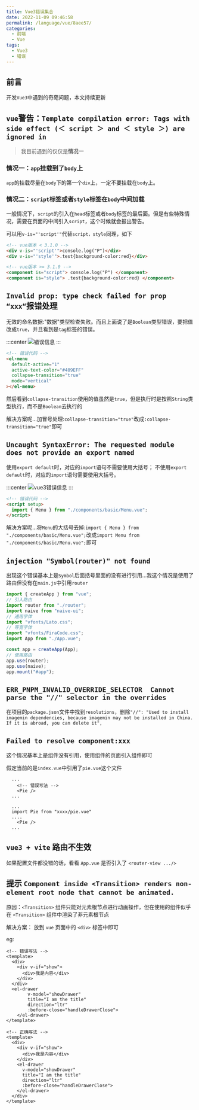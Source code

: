 ```yaml
---
title: Vue3错误集合
date: 2022-11-09 09:46:58
permalink: /language/vue/8aee57/
categories:
  - 前端
  - Vue
tags:
  - Vue3
  - 错误
---
```


## 前言

开发`Vue3`中遇到的奇葩问题，本文持续更新

<!-- more -->

<InArticleAdsense
    data-ad-client="ca-pub-1725717718088510"
    data-ad-slot="4281148213">
</InArticleAdsense>

## `vue`警告：`Template compilation error: Tags with side effect (＜ script ＞ and ＜ style ＞) are ignored in`

> 我目前遇到的仅仅是**情况一**

### 情况一：`app`挂载到了`body`上

`app`的挂载尽量在`body`下的第一个`div`上，一定不要挂载在`body`上。

### 情况二：`script`标签或者`style`标签在`body`中间加载

一般情况下，`script`的引入在`head`标签或者`body`标签的最后面。但是有些特殊情况，需要在页面的中间引入`script`，这个时候就会报出警告。

可以用`v-is="'script'"`代替`script，style`同理，如下

``` html
<!-- vue版本 < 3.1.0 -->
<div v-is="'script'">console.log("P")</div>
<div v-is="'style'">.test{background-color:red}</div>

<!-- vue版本 >= 3.1.0 -->
<component is="script"> console.log("P") </component>
<component is="style"> .test{background-color:red} </component>
```

## `Invalid prop: type check failed for prop “xxx“`报错处理

无效的命名数据:"数据"类型检查失败。而且上面说了是`Boolean`类型错误，要把值改成`true`，并且看到是`tag`标签的错误。

:::center
![错误信息](https://cdn.jsdelivr.net/gh/xingcxb/blog_img@blog1/开发语言/Vue/Snipaste_2022-11-09_11-25-46.png)
:::

``` html
<!-- 错误代码 -->
<el-menu
  default-active="1"
  active-text-color="#409EFF"
  collapse-transition="true"
  mode="vertical"
></el-menu>
```

然后看到`collapse-transition`使用的值虽然是`true`，但是执行时是按照`String`类型执行，而不是`Boolean`去执行的

解决方案呢...加冒号处理:`collapse-transition="true"`改成`:collapse-transition="true"`即可

## `Uncaught SyntaxError: The requested module does not provide an export named`

使用`export default`时，对应的`import`语句不需要使用大括号；
不使用`export default`时，对应的`import`语句需要使用大括号。

:::center
![vue3错误信息](https://cdn.jsdelivr.net/gh/xingcxb/blog_img@blog1/开发语言/Vue/Snipaste_2022-11-09_16-28-28.png)
:::

``` html
<!-- 错误代码 -->
<script setup>
  import { Menu } from "./components/basic/Menu.vue";
</script>
```

解决方案呢...将`Menu`的大括号去掉:`import { Menu } from "./components/basic/Menu.vue";`改成`import Menu from "./components/basic/Menu.vue";`即可

## `injection "Symbol(router)" not found`

出现这个错误基本上是`Symbol`后面括号里面的没有进行引用...我这个情况是使用了路由但没有在`main.js`中引用`router`

``` javascript
import { createApp } from "vue";
// 引入路由
import router from "./router";
import naive from "naive-ui";
// 通用字体
import "vfonts/Lato.css";
// 等宽字体
import "vfonts/FiraCode.css";
import App from "./App.vue";

const app = createApp(App);
// 使用路由
app.use(router);
app.use(naive);
app.mount("#app");
```
## `ERR_PNPM_INVALID_OVERRIDE_SELECTOR  Cannot parse the "//" selector in the overrides`

在项目的`package.json`文件中找到`resolutions`，删除`"//": "Used to install imagemin dependencies, because imagemin may not be installed in China. If it is abroad, you can delete it",`

## `Failed to resolve component:xxx`

这个情况基本上是组件没有引用，使用组件的页面引入组件即可

假定当前的是`index.vue`中引用了`pie.vue`这个文件

``` vue
  ...
    <!-- 错误写法 -->
    <Pie />
  ...
```

``` vue
  ...
  import Pie from "xxxx/pie.vue"
  ....
    <Pie />
  ...
```

## `vue3 + vite` 路由不生效

如果配置文件都没错的话，看看 `App.vue` 是否引入了 `<router-view .../>`

## 提示 `Component inside <Transition> renders non-element root node that cannot be animated. `

原因：`<Transition>` 组件只能对元素根节点进行动画操作，但在使用的组件似乎在 `<Transition>` 组件中渲染了非元素根节点

解决方案： 放到 `vue` 页面中的 `<div>` 标签中即可

eg:

``` vue
<!-- 错误写法 -->
<template>
  <div>
    <div v-if="show">
      <div>我是内容</div>
    </div>
  </div>
  <el-drawer
        v-model="showDrawer"
        title="I am the title"
        direction="ltr"
        :before-close="handleDrawerClose">
    </el-drawer>
</template>

<!-- 正确写法 -->
<template>
  <div>
    <div v-if="show">
      <div>我是内容</div>
    </div>
    <el-drawer
      v-model="showDrawer"
      title="I am the title"
      direction="ltr"
      :before-close="handleDrawerClose">
    </el-drawer>
  </div>
</template>
```
